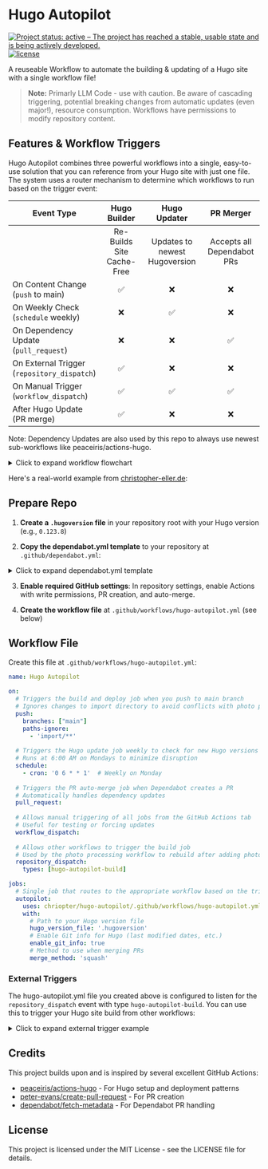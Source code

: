 # Hugo Autopilot

[![Project status: active – The project has reached a stable, usable state and is being actively developed.](https://www.repostatus.org/badges/latest/active.svg)](https://www.repostatus.org/#active)
[![license](https://img.shields.io/github/license/chriopter/hugo-autopilot.svg)](https://github.com/chriopter/hugo-autopilot/blob/main/LICENSE)

A reuseable Workflow to automate the building & updating of a Hugo site with a single workflow file!


> **Note:** Primarly LLM Code - use with caution. Be aware of cascading triggering, potential breaking changes from automatic updates (even major!), resource consumption. Workflows have permissions to modify repository content.


## Features & Workflow Triggers

Hugo Autopilot combines three powerful workflows into a single, easy-to-use solution that you can reference from your Hugo site with just one file. The system uses a router mechanism to determine which workflows to run based on the trigger event:

| Event Type | Hugo Builder | Hugo Updater | PR Merger |
|------------|:----------------------------------:|:-----------------------------------:|:------------------------------:|
| | Re-Builds Site Cache-Free | Updates to newest Hugoversion | Accepts all Dependabot PRs |
| On Content Change<br>(`push` to main) | ✅ | ❌ | ❌ |
| On Weekly Check<br>(`schedule` weekly) | ❌ | ✅ | ❌ |
| On Dependency Update<br>(`pull_request`) | ❌ | ❌ | ✅ |
| On External Trigger<br>(`repository_dispatch`) | ✅ | ❌ | ❌ |
| On Manual Trigger<br>(`workflow_dispatch`) | ✅ | ✅ | ✅ |
| After Hugo Update<br>(PR merge) | ✅ | ❌ | ❌ |

Note: Dependency Updates are also used by this repo to always use newest sub-workflows like peaceiris/actions-hugo.

<details>
<summary>Click to expand workflow flowchart</summary>

```
                                  ┌─────────────────────┐
                                  │   Workflow Trigger  │
                                  └──────────┬──────────┘
                                             │
                                             │
                                             ▼
                                  ┌───────────────────────────┐
                                  │     Router Job            │
                                  └─┬───────┬───────┬───────┬─┘
                                    │       │       │       │
                                    │       │       │       │
                                    ▼       ▼       ▼       ▼
        ┌─────────────────┐ ┌─────────────────┐ ┌──────────────────┐ ┌─────────────┐
        │ run_build=true  │ │run_update=true  │ │run_automerge=true│ │    Other    │
        │                 │ │                 │ │                  │ │   Events    │
        └────────┬────────┘ └───────┬─────────┘ └────────┬─────────┘ └─────────────┘
                 │                  │                    │
                 │                  │                    │
                 │                  ▼                    │
                 │          ┌─────────────┐              │
                 │          │  Update Job │              │
                 │          └──────┬──────┘              │
                 │                 │                     │
                 │                 │                     │
                 │                 ▼                     │
                 │          ┌──────────────┐             │
                 │          │ Check Hugo   │             │
                 │          │   Version    │             │
                 │          └──────┬───────┘             │
                 │                 │                     │
                 │                 │                     │
                 │                 ▼                     │
                 │          ┌──────────────┐             │
                 │          │New Version?  │             │
                 │          └──────┬───────┘             │
                 │                 │                     │
                 │       ┌─────────┴─────────┐           │
                 │       │                   │           │
                 │       ▼                   ▼           │
                 │    ┌──────┐          ┌────────┐      │
                 │    │ No   │          │  Yes   │      │
                 │    └──┬───┘          └───┬────┘      │
                 │       │                  │           │
                 │       │                  │           │
                 │       │                  ▼           │
                 │       │            ┌─────────────┐   │
                 │       │            │Create & Merge│   │
                 │       │            │     PR      │   │
                 │       │            └──────┬──────┘   │
                 │       │                   │          │
                 │       │                   │          │
                 │       │                   ▼          │
                 │       │            ┌─────────────┐   │
                 │       │            │ Repository  │   │
                 │       │            │  Dispatch   │   │
                 │       │            └──────┬──────┘   │
                 │       │                   │          │
                 │       │                   │          │
                 │       │                   ▼          │
                 │       │            ┌─────────────┐   │
                 │       │            │New Workflow │   │
                 │       │            │    Run      │   │
                 │       │            └──────┬──────┘   │
                 │       │                   │          │
                 │       │                   │          │
                 │       │                   ▼          │
                 │       │            ┌─────────────┐   │
                 │       │            │ Fresh Build │   │
                 │       │            │with New Hugo│   │
                 │       │            └─────────────┘   │
                 │       │                              │
                 │       │                              │
                 ▼       ▼                              ▼
          ┌────────────────────┐            ┌──────────────────┐
          │    Build Job       │            │  Automerge Job   │
          │(Only if no PR was  │            │                  │
          │created or update   │            │                  │
          │    was skipped)    │            │                  │
          └────────────────────┘            └──────────────────┘
```
</details>

Here's a real-world example from [christopher-eller.de](https://github.com/chriopter/christopher-eller.de):

## Prepare Repo

1. **Create a `.hugoversion` file** in your repository root with your Hugo version (e.g., `0.123.8`)

2. **Copy the dependabot.yml template** to your repository at `.github/dependabot.yml`:

<details>
<summary>Click to expand dependabot.yml template</summary>

```yaml
# Template: dependabot.yml
# Copy this file to your Hugo site repository at .github/dependabot.yml

version: 2
updates:
  # Maintain dependencies for GitHub Actions
  - package-ecosystem: "github-actions"
    directory: "/"
    schedule:
      interval: "weekly"
    # Limit to 5 open pull requests for version updates
    open-pull-requests-limit: 5
    # Add labels to pull requests
    labels:
      - "dependencies"
      - "github-actions"
    # Use custom commit message
    commit-message:
      prefix: "ci"
      include: "scope"
    # Group all updates together
    groups:
      github-actions:
        patterns:
          - "*"

  # Uncomment if using npm in your Hugo site (e.g., for JavaScript processing)
  # - package-ecosystem: "npm"
  #   directory: "/"
  #   schedule:
  #     interval: "monthly"
  #   open-pull-requests-limit: 5
  #   labels:
  #     - "dependencies"
  #     - "npm"
  #   commit-message:
  #     prefix: "build"
  #     include: "scope"
```
</details>

3. **Enable required GitHub settings**: In repository settings, enable Actions with write permissions, PR creation, and auto-merge.

4. **Create the workflow file** at `.github/workflows/hugo-autopilot.yml` (see below)

## Workflow File

Create this file at `.github/workflows/hugo-autopilot.yml`:

```yaml
name: Hugo Autopilot

on:
  # Triggers the build and deploy job when you push to main branch
  # Ignores changes to import directory to avoid conflicts with photo processing
  push:
    branches: ["main"]
    paths-ignore:
      - 'import/**'
  
  # Triggers the Hugo update job weekly to check for new Hugo versions
  # Runs at 6:00 AM on Mondays to minimize disruption
  schedule:
    - cron: '0 6 * * 1'  # Weekly on Monday
  
  # Triggers the PR auto-merge job when Dependabot creates a PR
  # Automatically handles dependency updates
  pull_request:
  
  # Allows manual triggering of all jobs from the GitHub Actions tab
  # Useful for testing or forcing updates
  workflow_dispatch:
  
  # Allows other workflows to trigger the build job
  # Used by the photo processing workflow to rebuild after adding photos
  repository_dispatch:
    types: [hugo-autopilot-build]

jobs:
  # Single job that routes to the appropriate workflow based on the trigger
  autopilot:
    uses: chriopter/hugo-autopilot/.github/workflows/hugo-autopilot.yml@main
    with:
      # Path to your Hugo version file
      hugo_version_file: '.hugoversion'
      # Enable Git info for Hugo (last modified dates, etc.)
      enable_git_info: true
      # Method to use when merging PRs
      merge_method: 'squash'
```

### External Triggers

The hugo-autopilot.yml file you created above is configured to listen for the `repository_dispatch` event with type `hugo-autopilot-build`. You can use this to trigger your Hugo site build from other workflows:

<details>
<summary>Click to expand external trigger example</summary>

```yaml
# Add this to your other workflow files when you need to trigger a site rebuild
- name: Trigger Hugo site rebuild
  uses: peter-evans/repository-dispatch@v3
  with:
    # This targets your own repository
    token: ${{ secrets.GITHUB_TOKEN }}
    # This matches the event type in your hugo-autopilot.yml file
    event-type: hugo-autopilot-build
```
</details>

## Credits

This project builds upon and is inspired by several excellent GitHub Actions:

- [peaceiris/actions-hugo](https://github.com/peaceiris/actions-hugo) - For Hugo setup and deployment patterns
- [peter-evans/create-pull-request](https://github.com/peter-evans/create-pull-request) - For PR creation
- [dependabot/fetch-metadata](https://github.com/dependabot/fetch-metadata) - For Dependabot PR handling

## License

This project is licensed under the MIT License - see the LICENSE file for details.
